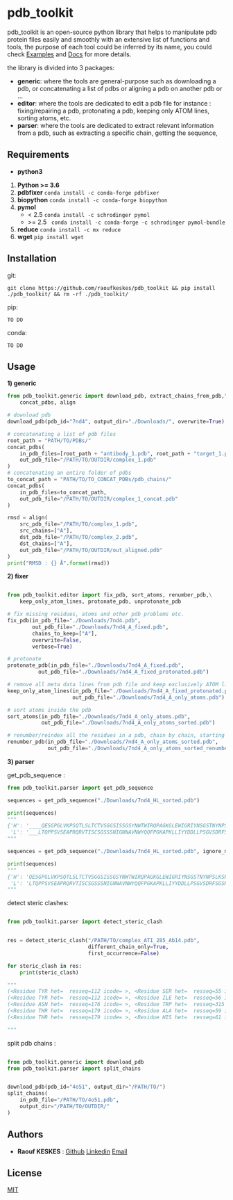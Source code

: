 # pdb_toolkit
pdb_toolkit is an open-source python library that helps to manipulate pdb protein
files easily and smoothly with an extensive list of functions and tools, the 
purpose of each tool could be inferred by its name, you could check 
[Examples](examples/TODO.md) and [Docs](docs/TODO.md) for more details.

the library is divided into 3 packages:
* **generic**: where the tools are general-purpose such as downloading a pdb,
or concatenating a list of pdbs or aligning a pdb on another pdb or ...
* **editor**: where the tools are dedicated to edit a pdb file for instance :
fixing/repairing a pdb, protonating a pdb, keeping only ATOM lines, sorting atoms, etc.
* **parser**: where the tools are dedicated to extract relevant information from a pdb,
such as extracting a specific chain, getting the sequence,  

## Requirements

* **python3**

[//]: # ()
[//]: # (|        | 3.6     | 3.7 | 3.8 | 3.9 | 3.10    |)

[//]: # (|--------|---------|-----|-----|-----|---------|)

[//]: # (| python | passed 	✅ | passed 	✅ | passed 	✅ |     | Failed 🔴 |)



1) **Python >= 3.6**
2) **pdbfixer** ``` conda install -c conda-forge pdbfixer ```
2) **biopython**  ``` conda install -c conda-forge biopython ```
3) **pymol**  
   - < 2.5 ``` conda install -c schrodinger pymol ```
   - \>= 2.5 ``` conda install -c conda-forge -c schrodinger pymol-bundle```
4) **reduce** ``` conda install -c mx reduce ```
5) **wget**  ```pip install wget```

## Installation
git:
```
git clone https://github.com/raoufkeskes/pdb_toolkit && pip install ./pdb_toolkit/ && rm -rf ./pdb_toolkit/
```

pip:
```
TO DO
```

conda:
```
TO DO
```

## Usage

**1) generic**

```python
from pdb_toolkit.generic import download_pdb, extract_chains_from_pdb,\
    concat_pdbs, align

# download pdb
download_pdb(pdb_id="7nd4", output_dir="./Downloads/", overwrite=True)

# concatenating a list of pdb files
root_path = "PATH/TO/PDBs/"
concat_pdbs(
    in_pdb_files=[root_path + "antibody_1.pdb", root_path + "target_1.pdb"],
    out_pdb_file="/PATH/TO/OUTDIR/complex_1.pdb"
)
# concatenating an entire folder of pdbs
to_concat_path = "PATH/TO/TO_CONCAT_PDBs/pdb_chains/"
concat_pdbs(
    in_pdb_files=to_concat_path,
    out_pdb_file="/PATH/TO/OUTDIR/complex_1_concat.pdb"
)

rmsd = align(
    src_pdb_file="/PATH/TO/complex_1.pdb",
    src_chains=["A"],
    dst_pdb_file="/PATH/TO/complex_2.pdb",
    dst_chains=["A"],
    out_pdb_file="/PATH/TO/OUTDIR/out_aligned.pdb"
)
print("RMSD : {} Å".format(rmsd))


```

**2) fixer**

```python

from pdb_toolkit.editor import fix_pdb, sort_atoms, renumber_pdb,\
    keep_only_atom_lines, protonate_pdb, unprotonate_pdb

# fix missing residues, atoms and other pdb problems etc.
fix_pdb(in_pdb_file="./Downloads/7nd4.pdb",
        out_pdb_file="./Downloads/7nd4_A_fixed.pdb",
        chains_to_keep=["A"],
        overwrite=False,
        verbose=True)

# protonate 
protonate_pdb(in_pdb_file="./Downloads/7nd4_A_fixed.pdb",
          out_pdb_file="./Downloads/7nd4_A_fixed_protonated.pdb")

# remove all meta data lines from pdb file and keep exclusively ATOM lines
keep_only_atom_lines(in_pdb_file="./Downloads/7nd4_A_fixed_protonated.pdb",
                     out_pdb_file="./Downloads/7nd4_A_only_atoms.pdb")

# sort atoms inside the pdb
sort_atoms(in_pdb_file="./Downloads/7nd4_A_only_atoms.pdb",
           out_pdb_file="./Downloads/7nd4_A_only_atoms_sorted.pdb")

# renumber/reindex all the residues in a pdb, chain by chain, starting from 1
renumber_pdb(in_pdb_file="./Downloads/7nd4_A_only_atoms_sorted.pdb",
             out_pdb_file="./Downloads/7nd4_A_only_atoms_sorted_renumbered.pdb")

```

**3) parser**

get_pdb_sequence : 
```python
from pdb_toolkit.parser import get_pdb_sequence

sequences = get_pdb_sequence("./Downloads/7nd4_HL_sorted.pdb")

print(sequences)
"""
{'H': '____QESGPGLVKPSQTLSLTCTVSGGSISSGSYNWTWIRQPAGKGLEWIGRIYNSGSTNYNPSLKSRVTISVDTSKNQLSLKVRSVTAADTAVYYCARHCSGGTCYPKYYYGMDVWGQGTTVTVSSA',
 'L': '___LTQPPSVSEAPRQRVTISCSGSSSNIGNNAVNWYQQFPGKAPKLLIYYDDLLPSGVSDRFSGSKSGTSASLAISGVQSEDEADYYCAAWDDSLNVVVFGGGTK____GQP'}
"""

sequences = get_pdb_sequence("./Downloads/7nd4_HL_sorted.pdb", ignore_missing=True)

print(sequences)
"""
{'H': 'QESGPGLVKPSQTLSLTCTVSGGSISSGSYNWTWIRQPAGKGLEWIGRIYNSGSTNYNPSLKSRVTISVDTSKNQLSLKVRSVTAADTAVYYCARHCSGGTCYPKYYYGMDVWGQGTTVTVSSA',
 'L': 'LTQPPSVSEAPRQRVTISCSGSSSNIGNNAVNWYQQFPGKAPKLLIYYDDLLPSGVSDRFSGSKSGTSASLAISGVQSEDEADYYCAAWDDSLNVVVFGGGTKGQP'}
"""
```


detect steric clashes:
```python

from pdb_toolkit.parser import detect_steric_clash


res = detect_steric_clash("/PATH/TO/complex_ATI_285_Ab14.pdb",
                          different_chain_only=True,
                          first_occurrence=False)

for steric_clash in res:
    print(steric_clash)

"""
(<Residue TYR het=  resseq=112 icode= >, <Residue SER het=  resseq=55 icode= >)
(<Residue TYR het=  resseq=112 icode= >, <Residue ILE het=  resseq=56 icode= >)
(<Residue ASN het=  resseq=176 icode= >, <Residue TRP het=  resseq=315 icode= >)
(<Residue THR het=  resseq=179 icode= >, <Residue ALA het=  resseq=59 icode= >)
(<Residue THR het=  resseq=179 icode= >, <Residue HIS het=  resseq=61 icode= >)

"""
```

split pdb chains : 
```python

from pdb_toolkit.generic import download_pdb
from pdb_toolkit.parser import split_chains


download_pdb(pdb_id="4o51", output_dir="/PATH/TO/")
split_chains(
    in_pdb_file="/PATH/TO/4o51.pdb",
    output_dir="/PATH/TO/OUTDIR/"
)
```



## Authors

- **Raouf KESKES** : [Github](https://github.com/raoufkeskes)   [Linkedin](https://www.linkedin.com/in/raouf-keskes/) 
[Email](mailto:raoufkeskes@gmail.com)



## License
[MIT](https://choosealicense.com/licenses/mit/)